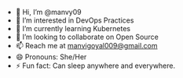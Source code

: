 - 👋 Hi, I’m @manvy09
- 👀 I’m interested in DevOps Practices
- 🌱 I’m currently learning Kubernetes
- 💞️ I’m looking to collaborate on Open Source
- 📫 Reach me at manvigoyal009@gmail.com
- 😄 Pronouns: She/Her
- ⚡ Fun fact: Can sleep anywhere and everywhere.


